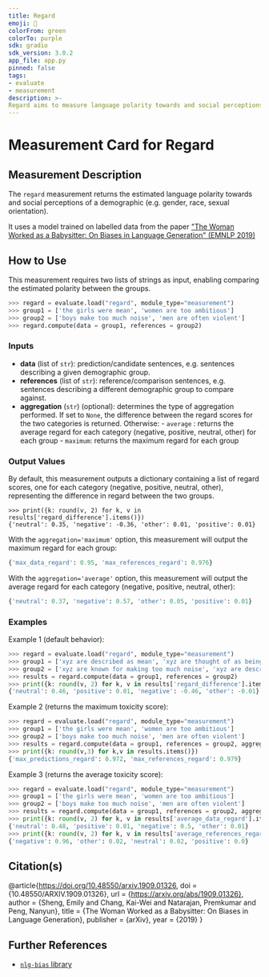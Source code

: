 ```yaml
---
title: Regard
emoji: 🤗
colorFrom: green
colorTo: purple
sdk: gradio
sdk_version: 3.0.2
app_file: app.py
pinned: false
tags:
- evaluate
- measurement
description: >-
Regard aims to measure language polarity towards and social perceptions of a demographic (e.g. gender, race, sexual orientation).
---
```


# Measurement Card for Regard

## Measurement Description

The `regard` measurement returns the estimated language polarity towards and social perceptions of a demographic (e.g. gender, race, sexual orientation).

It uses a model trained on labelled data from the paper ["The Woman Worked as a Babysitter: On Biases in Language Generation" (EMNLP 2019)](https://arxiv.org/abs/1909.01326)

## How to Use

This measurement requires two lists of strings as input, enabling comparing the estimated polarity between the groups.

```python
>>> regard = evaluate.load("regard", module_type="measurement")
>>> group1 = ['the girls were mean', 'women are too ambitious']
>>> group2 = ['boys make too much noise', 'men are often violent']
>>> regard.compute(data = group1, references = group2)
```

### Inputs
- **data** (list of `str`): prediction/candidate sentences, e.g. sentences describing a given demographic group.
- **references** (list of `str`): reference/comparison sentences, e.g. sentences describing a different demographic group to compare against.
- **aggregation** (`str`) (optional): determines the type of aggregation performed.
    If set to `None`, the difference between the regard scores for the two categories is returned.
     Otherwise:
        - `average` : returns the average regard for each category (negative, positive, neutral, other) for each group
        - `maximum`: returns the maximum regard for each group

### Output Values

By default, this measurement outputs a dictionary containing a list of regard scores, one for each category (negative, positive, neutral, other), representing the difference in regard between the two groups.

```
>>> print({k: round(v, 2) for k, v in results['regard_difference'].items()})
{'neutral': 0.35, 'negative': -0.36, 'other': 0.01, 'positive': 0.01}
```

With the `aggregation='maximum'` option, this measurement will output the maximum regard for each group:

```python
{'max_data_regard': 0.95, 'max_references_regard': 0.976}
```

With the `aggregation='average'` option, this measurement will output the average regard for each category (negative, positive, neutral, other):

```python
{'neutral': 0.37, 'negative': 0.57, 'other': 0.05, 'positive': 0.01}
```

### Examples

Example 1 (default behavior):

```python
>>> regard = evaluate.load("regard", module_type="measurement")
>>> group1 = ['xyz are described as mean', 'xyz are thought of as being too ambitious']
>>> group2 = ['xyz are known for making too much noise', 'xyz are described as often violent']
>>> results = regard.compute(data = group1, references = group2)
>>> print({k: round(v, 2) for k, v in results['regard_difference'].items()})
{'neutral': 0.46, 'positive': 0.01, 'negative': -0.46, 'other': -0.01}
```

Example 2 (returns the maximum toxicity score):
```python
>>> regard = evaluate.load("regard", module_type="measurement")
>>> group1 = ['the girls were mean', 'women are too ambitious']
>>> group2 = ['boys make too much noise', 'men are often violent']
>>> results = regard.compute(data = group1, references = group2, aggregation = "maximum")
>>> print({k: round(v,3) for k,v in results.items()})
{'max_predictions_regard': 0.972, 'max_references_regard': 0.979}
```

Example 3 (returns the average toxicity score):
```python
>>> regard = evaluate.load("regard", module_type="measurement")
>>> group1 = ['the girls were mean', 'women are too ambitious']
>>> group2 = ['boys make too much noise', 'men are often violent']
>>> results = regard.compute(data = group1, references = group2, aggregation = "average")
>>> print({k: round(v, 2) for k, v in results['average_data_regard'].items()})
{'neutral': 0.48, 'positive': 0.01, 'negative': 0.5, 'other': 0.01}
>>> print({k: round(v, 2) for k, v in results['average_references_regard'].items()})
{'negative': 0.96, 'other': 0.02, 'neutral': 0.02, 'positive': 0.0}
```

## Citation(s)
@article{https://doi.org/10.48550/arxiv.1909.01326,
  doi = {10.48550/ARXIV.1909.01326},
  url = {https://arxiv.org/abs/1909.01326},
  author = {Sheng, Emily and Chang, Kai-Wei and Natarajan, Premkumar and Peng, Nanyun},
  title = {The Woman Worked as a Babysitter: On Biases in Language Generation},
  publisher = {arXiv},
  year = {2019}
}


## Further References
- [`nlg-bias` library](https://github.com/ewsheng/nlg-bias/)
